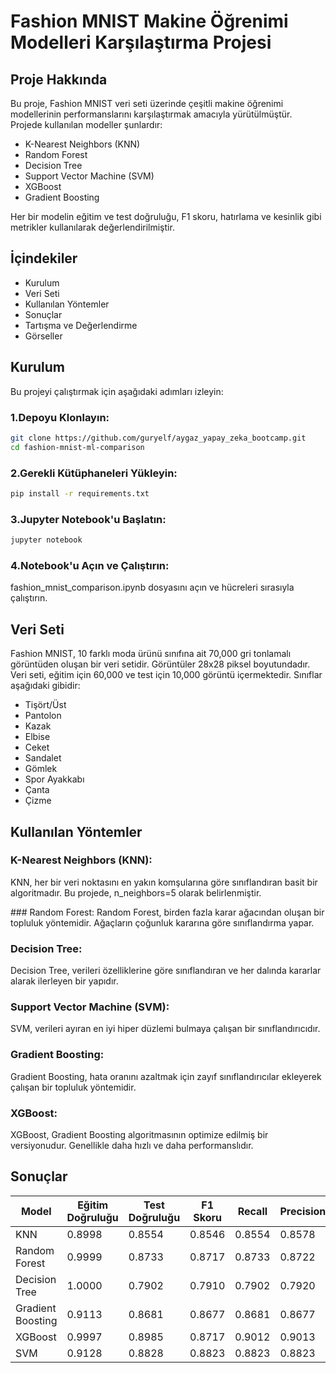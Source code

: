 # Fashion MNIST Makine Öğrenimi Modelleri Karşılaştırma Projesi

## Proje Hakkında
  Bu proje, Fashion MNIST veri seti üzerinde çeşitli makine öğrenimi modellerinin performanslarını karşılaştırmak amacıyla yürütülmüştür. Projede kullanılan modeller şunlardır:

- K-Nearest Neighbors (KNN)
- Random Forest
- Decision Tree
- Support Vector Machine (SVM)
- XGBoost
- Gradient Boosting

Her bir modelin eğitim ve test doğruluğu, F1 skoru, hatırlama ve kesinlik gibi metrikler kullanılarak değerlendirilmiştir.


## İçindekiler

- Kurulum
- Veri Seti
- Kullanılan Yöntemler
- Sonuçlar
- Tartışma ve Değerlendirme
- Görseller

## Kurulum

Bu projeyi çalıştırmak için aşağıdaki adımları izleyin:

### 1.Depoyu Klonlayın:

```sh
git clone https://github.com/guryelf/aygaz_yapay_zeka_bootcamp.git
cd fashion-mnist-ml-comparison

```
### 2.Gerekli Kütüphaneleri Yükleyin:

```sh
pip install -r requirements.txt
```

### 3.Jupyter Notebook'u Başlatın:

```sh
jupyter notebook
```
### 4.Notebook'u Açın ve Çalıştırın:

fashion_mnist_comparison.ipynb dosyasını açın ve hücreleri sırasıyla çalıştırın.

## Veri Seti

Fashion MNIST, 10 farklı moda ürünü sınıfına ait 70,000 gri tonlamalı görüntüden oluşan bir veri setidir. Görüntüler 28x28 piksel boyutundadır. Veri seti, eğitim için 60,000 ve test için 10,000 görüntü içermektedir. Sınıflar aşağıdaki gibidir:

- Tişört/Üst
- Pantolon
- Kazak
- Elbise
- Ceket
- Sandalet
- Gömlek
- Spor Ayakkabı
- Çanta
- Çizme

## Kullanılan Yöntemler

### K-Nearest Neighbors (KNN):
KNN, her bir veri noktasını en yakın komşularına göre sınıflandıran basit bir algoritmadır. Bu projede, n_neighbors=5 olarak belirlenmiştir.

### Random Forest:
Random Forest, birden fazla karar ağacından oluşan bir topluluk yöntemidir. Ağaçların çoğunluk kararına göre sınıflandırma yapar.

### Decision Tree:
Decision Tree, verileri özelliklerine göre sınıflandıran ve her dalında kararlar alarak ilerleyen bir yapıdır.

### Support Vector Machine (SVM):
SVM, verileri ayıran en iyi hiper düzlemi bulmaya çalışan bir sınıflandırıcıdır.

### Gradient Boosting:
Gradient Boosting, hata oranını azaltmak için zayıf sınıflandırıcılar ekleyerek çalışan bir topluluk yöntemidir.

### XGBoost:
XGBoost, Gradient Boosting algoritmasının optimize edilmiş bir versiyonudur. Genellikle daha hızlı ve daha performanslıdır.

## Sonuçlar

| Model | Eğitim Doğruluğu | Test Doğruluğu | F1 Skoru | Recall | Precision |
|----------|----------|----------|----------|----------|----------|
| KNN | 0.8998 | 0.8554 | 0.8546 | 0.8554 | 0.8578 |
| Random Forest | 0.9999 | 0.8733 | 0.8717 | 0.8733 | 0.8722 |
| Decision Tree | 1.0000 | 0.7902 | 0.7910 | 0.7902 | 0.7920 |
| Gradient Boosting | 0.9113 | 0.8681 | 0.8677 | 0.8681 | 0.8677 |
| XGBoost | 0.9997 | 0.8985 | 0.8717 | 0.9012 | 0.9013 |
| SVM | 0.9128 | 0.8828 | 0.8823 | 0.8823 | 0.8823 |

